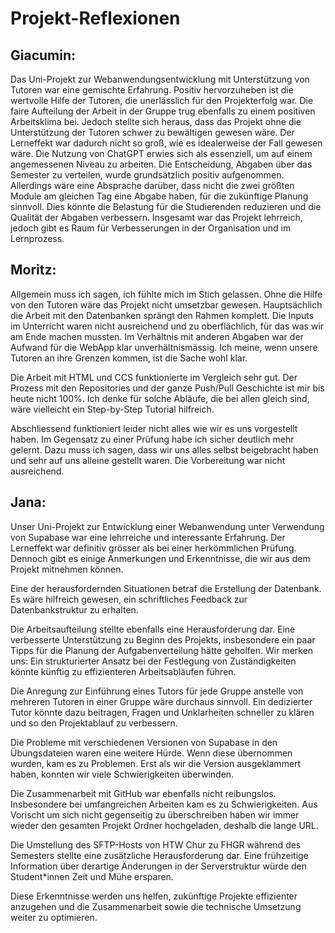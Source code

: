 # Projekt-Reflexionen

## Giacumin:

Das Uni-Projekt zur Webanwendungsentwicklung mit Unterstützung von Tutoren war eine gemischte Erfahrung. Positiv hervorzuheben ist die wertvolle Hilfe der Tutoren, die unerlässlich für den Projekterfolg war. Die faire Aufteilung der Arbeit in der Gruppe trug ebenfalls zu einem positiven Arbeitsklima bei. Jedoch stellte sich heraus, dass das Projekt ohne die Unterstützung der Tutoren schwer zu bewältigen gewesen wäre. Der Lerneffekt war dadurch nicht so groß, wie es idealerweise der Fall gewesen wäre. Die Nutzung von ChatGPT erwies sich als essenziell, um auf einem angemessenen Niveau zu arbeiten. Die Entscheidung, Abgaben über das Semester zu verteilen, wurde grundsätzlich positiv aufgenommen. Allerdings wäre eine Absprache darüber, dass nicht die zwei größten Module am gleichen Tag eine Abgabe haben, für die zukünftige Planung sinnvoll. Dies könnte die Belastung für die Studierenden reduzieren und die Qualität der Abgaben verbessern. Insgesamt war das Projekt lehrreich, jedoch gibt es Raum für Verbesserungen in der Organisation und im Lernprozess.

## Moritz:

Allgemein muss ich sagen, ich fühlte mich im Stich gelassen. Ohne die Hilfe von den Tutoren wäre das Projekt nicht umsetzbar gewesen. Hauptsächlich die Arbeit mit den Datenbanken sprängt den Rahmen komplett. Die Inputs im Unterricht waren nicht ausreichend und zu oberflächlich, für das was wir am Ende machen mussten. Im Verhältnis mit anderen Abgaben war der Aufwand für die WebApp klar unverhältnismässig. Ich meine, wenn unsere Tutoren an ihre Grenzen kommen, ist die Sache wohl klar.

Die Arbeit mit HTML und CCS funktionierte im Vergleich sehr gut. Der Prozess mit den Repositories und der ganze Push/Pull Geschichte ist mir bis heute nicht 100%. Ich denke für solche Abläufe, die bei allen gleich sind, wäre vielleicht ein Step-by-Step Tutorial hilfreich.

Abschliessend funktioniert leider nicht alles wie wir es uns vorgestellt haben. Im Gegensatz zu einer Prüfung habe ich sicher deutlich mehr gelernt. Dazu muss ich sagen, dass wir uns alles selbst beigebracht haben und sehr auf uns alleine gestellt waren. Die Vorbereitung war nicht ausreichend.

## Jana:

Unser Uni-Projekt zur Entwicklung einer Webanwendung unter Verwendung von Supabase war eine lehrreiche und interessante Erfahrung. Der Lerneffekt war definitiv grösser als bei einer herkömmlichen Prüfung. Dennoch gibt es einige Anmerkungen und Erkenntnisse, die wir aus dem Projekt mitnehmen können.

Eine der herausfordernden Situationen betraf die Erstellung der Datenbank. Es wäre hilfreich gewesen, ein schriftliches Feedback zur Datenbankstruktur zu erhalten.

Die Arbeitsaufteilung stellte ebenfalls eine Herausforderung dar. Eine verbesserte Unterstützung zu Beginn des Projekts, insbesondere ein paar Tipps für die Planung der Aufgabenverteilung hätte geholfen. Wir merken uns: Ein strukturierter Ansatz bei der Festlegung von Zuständigkeiten könnte künftig zu effizienteren Arbeitsabläufen führen.

Die Anregung zur Einführung eines Tutors für jede Gruppe anstelle von mehreren Tutoren in einer Gruppe wäre durchaus sinnvoll. Ein dedizierter Tutor könnte dazu beitragen, Fragen und Unklarheiten schneller zu klären und so den Projektablauf zu verbessern.

Die Probleme mit verschiedenen Versionen von Supabase in den Übungsdateien waren eine weitere Hürde. Wenn diese übernommen wurden, kam es zu Problemen. Erst als wir die Version ausgeklammert haben, konnten wir viele Schwierigkeiten überwinden.

Die Zusammenarbeit mit GitHub war ebenfalls nicht reibungslos. Insbesondere bei umfangreichen Arbeiten kam es zu Schwierigkeiten. Aus Vorischt um sich nicht gegenseitig zu überschreiben haben wir immer wieder den gesamten Projekt Ordner hochgeladen, deshalb die lange URL.

Die Umstellung des SFTP-Hosts von HTW Chur zu FHGR während des Semesters stellte eine zusätzliche Herausforderung dar. Eine frühzeitige Information über derartige Änderungen in der Serverstruktur würde den Student*innen Zeit und Mühe ersparen.

Diese Erkenntnisse werden uns helfen, zukünftige Projekte effizienter anzugehen und die Zusammenarbeit sowie die technische Umsetzung weiter zu optimieren.





